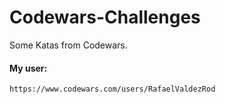 # Codewars-Challenges

Some Katas from Codewars.

#### My user:
```
https://www.codewars.com/users/RafaelValdezRod
```
